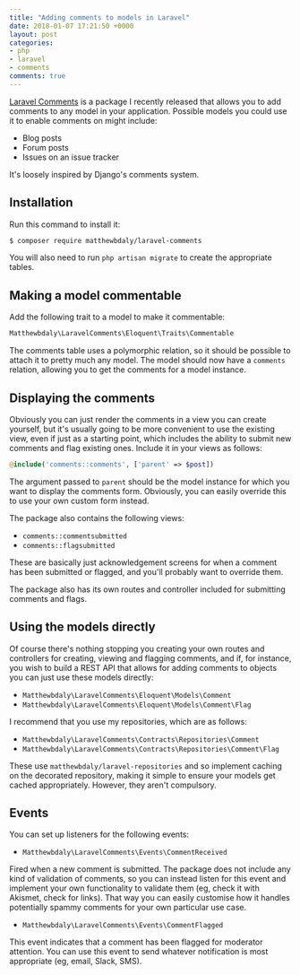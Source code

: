 ```yaml
---
title: "Adding comments to models in Laravel"
date: 2018-01-07 17:21:50 +0000
layout: post
categories:
- php
- laravel
- comments
comments: true
---
```


[Laravel Comments](https://github.com/matthewbdaly/laravel-comments) is a package I recently released that allows you to add comments to any model in your application. Possible models you could use it to enable comments on might include:

* Blog posts
* Forum posts
* Issues on an issue tracker

It's loosely inspired by Django's comments system.

Installation
------------

Run this command to install it:

```bash
$ composer require matthewbdaly/laravel-comments
```

You will also need to run `php artisan migrate` to create the appropriate tables.

Making a model commentable
--------------------------

Add the following trait to a model to make it commentable:

```php
Matthewbdaly\LaravelComments\Eloquent\Traits\Commentable
```

The comments table uses a polymorphic relation, so it should be possible to attach it to pretty much any model. The model should now have a `comments` relation, allowing you to get the comments for a model instance.

Displaying the comments
-----------------------

Obviously you can just render the comments in a view you can create yourself, but it's usually going to be more convenient to use the existing view, even if just as a starting point, which includes the ability to submit new comments and flag existing ones. Include it in your views as follows:

```php
@include('comments::comments', ['parent' => $post])
```

The argument passed to `parent` should be the model instance for which you want to display the comments form. Obviously, you can easily override this to use your own custom form instead.

The package also contains the following views:

* `comments::commentsubmitted`
* `comments::flagsubmitted`

These are basically just acknowledgement screens for when a comment has been submitted or flagged, and you'll probably want to override them.

The package also has its own routes and controller included for submitting comments and flags.

Using the models directly
-------------------------

Of course there's nothing stopping you creating your own routes and controllers for creating, viewing and flagging comments, and if, for instance, you wish to build a REST API that allows for adding comments to objects you can just use these models directly:

* `Matthewbdaly\LaravelComments\Eloquent\Models\Comment`
* `Matthewbdaly\LaravelComments\Eloquent\Models\Comment\Flag`

I recommend that you use my repositories, which are as follows:

* `Matthewbdaly\LaravelComments\Contracts\Repositories\Comment`
* `Matthewbdaly\LaravelComments\Contracts\Repositories\Comment\Flag`

These use `matthewbdaly/laravel-repositories` and so implement caching on the decorated repository, making it simple to ensure your models get cached appropriately. However, they aren't compulsory.

Events
------

You can set up listeners for the following events:

* `Matthewbdaly\LaravelComments\Events\CommentReceived`

Fired when a new comment is submitted. The package does not include any kind of validation of comments, so you can instead listen for this event and implement your own functionality to validate them (eg, check it with Akismet, check for links). That way you can easily customise how it handles potentially spammy comments for your own particular use case.

* `Matthewbdaly\LaravelComments\Events\CommentFlagged`

This event indicates that a comment has been flagged for moderator attention. You can use this event to send whatever notification is most appropriate (eg, email, Slack, SMS).
